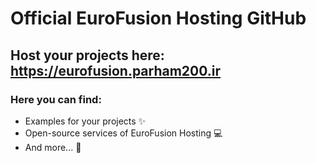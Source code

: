 # Official EuroFusion Hosting GitHub
## Host your projects here: https://eurofusion.parham200.ir
### Here you can find:
- Examples for your projects ✨
- Open-source services of EuroFusion Hosting 💻
- And more... 🎉

